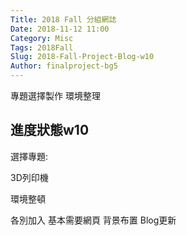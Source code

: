 ```yaml
---
Title: 2018 Fall 分組網誌
Date: 2018-11-12 11:00
Category: Misc
Tags: 2018Fall
Slug: 2018-Fall-Project-Blog-w10
Author: finalproject-bg5
---
```


專題選擇製作  環境整理

<!-- PELICAN_END_SUMMARY -->

進度狀態w10
----

選擇專題:   

3D列印機

環境整頓

各別加入   基本需要網頁  背景布置  Blog更新




